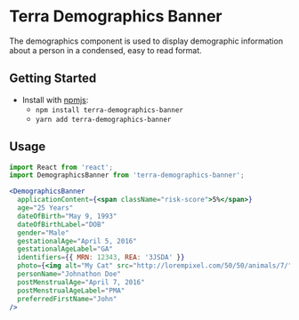 # Terra Demographics Banner

The demographics component is used to display demographic information about a person in a condensed, easy to read format.

## Getting Started

- Install with [npmjs](https://www.npmjs.com):
  - `npm install terra-demographics-banner`
  - `yarn add terra-demographics-banner`

## Usage

```jsx
import React from 'react';
import DemographicsBanner from 'terra-demographics-banner';

<DemographicsBanner
  applicationContent={<span className="risk-score">5%</span>}
  age="25 Years"
  dateOfBirth="May 9, 1993"
  dateOfBirthLabel="DOB"
  gender="Male"
  gestationalAge="April 5, 2016"
  gestationalAgeLabel="GA"
  identifiers={{ MRN: 12343, REA: '3JSDA' }}
  photo={<img alt="My Cat" src="http://lorempixel.com/50/50/animals/7/" />}
  personName="Johnathon Doe"
  postMenstrualAge="April 7, 2016"
  postMenstrualAgeLabel="PMA"
  preferredFirstName="John"
/>
```
